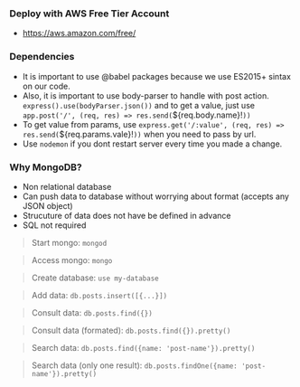 ### Deploy with AWS Free Tier Account

- https://aws.amazon.com/free/

### Dependencies

- It is important to use @babel packages because we use ES2015+ sintax on our code.
- Also, it is important to use body-parser to handle with post action. `express().use(bodyParser.json())` and to get a value, just use `app.post('/', (req, res) => res.send(`${req.body.name}!`))`
- To get value from params, use `express.get('/:value', (req, res) => res.send(`${req.params.vale}!`))` when you need to pass by url.
- Use `nodemon` if you dont restart server every time you made a change.


### Why MongoDB?

- Non relational database
- Can push data to database without worrying about format (accepts any JSON object)
- Strucuture of data does not have be defined in advance
- SQL not required

> Start mongo: `mongod`

> Access mongo: `mongo`

> Create database: `use my-database`

> Add data: `db.posts.insert([{...}])`

> Consult data: `db.posts.find({})`

> Consult data (formated): `db.posts.find({}).pretty()`

> Search data: `db.posts.find({name: 'post-name'}).pretty()`

> Search data (only one result): `db.posts.findOne({name: 'post-name'}).pretty()`



